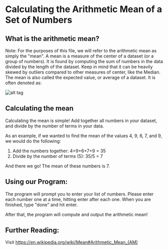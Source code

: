 # Calculating the Arithmetic Mean of a Set of Numbers

## What is the arithmetic mean?

Note: For the purposes of this file, we will refer to the arithmetic mean as simply the "mean". A mean is a measure of the center of a dataset (or a group of numbers). It is found by computing the sum of numbers in the data divided by the length of the dataset. Keep in mind that it can be heavily skewed by outliers compared to other measures of center, like the Median. The mean is also called the expected value, or average of a dataset. It is often denoted as:

![alt tag](https://wikimedia.org/api/rest_v1/media/math/render/svg/466e03e1c9533b4dab1b9949dad393883f385d80)

## Calculating the mean

Calculating the mean is simple! Add together all numbers in your dataset, and divide by the number of terms in your data.

As an example, if we wanted to find the mean of the values 4, 9, 6, 7, and 9, we would do the following:

1. Add the numbers together: 4+9+6+7+9 = 35
2. Divide by the number of terms (5): 35/5 = 7

And there we go! The mean of these numbers is 7.

## Using our Program:

The program will prompt you to enter your list of numbers. Please enter each number one at a time, hitting enter after each one. When you are finished, type "done" and hit enter.

After that, the program will compute and output the arithmetic mean!

## Further Reading:

Visit https://en.wikipedia.org/wiki/Mean#Arithmetic_Mean_(AM)